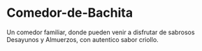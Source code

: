 # Comedor-de-Bachita
Un comedor familiar, donde pueden venir a disfrutar de sabrosos Desayunos y Almuerzos, con autentico sabor criollo.
